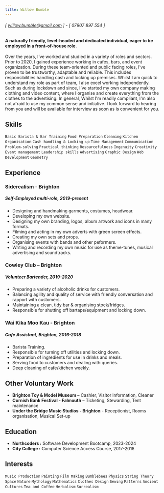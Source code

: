 ```yaml
---
title: Willow Bumble
---
```

######  [ willow.bumble@gmail.com ] - [ 07907 897 554 ]
#### A naturally friendly, level-headed and dedicated individual, eager to be employed in a front-of-house role. 
Over the years, I’ve worked and studied in a variety of roles and sectors. Prior to 2020, I gained experience working in cafes, bars, and event organization. During these team-oriented and public facing roles, I've proven to be trustworthy, adaptable and reliable. This includes responsibilities handling cash and locking up premises. Whilst I am quick to understand my role as part of team, I also excel working independently. Such as during lockdown and since, I’ve started my own company making clothing and video content, where I organise and create everything from the clothes to the advertising.  In general, Whilst I'm readily compliant, I'm also not afraid to use my common sense and initiative. I look forward to hearing from you and will be available for interview as soon as is convenient for you.


## Skills
```Basic Barista & Bar Training```
```Food Preparation```
```Cleaning```
```Kitchen Organisation```
```Cash handling & Locking up```
```Time Management```
```Communication```
```Problem-solving```
```Practical thinking```
```Resourcefulness```
```Ingenuity```
```Creativity```
```Event management```
```Leadership skills```
```Advertising```
```Graphic Design```
```Web Development```
```Geometry```

## Experience

### Siderealism - Brighton
##### Self-Employed multi-role, 2019-present
- Designing and handmaking garments, costumes, headwear.
- Developing my own website.
- Designing my own branding, logos, album artwork and icons in many formats.
- Filming and acting in my own adverts with green screen effects.
- Creating my own sets and props.
- Organising events with bands and other peformers.
- Writing and recording my own music for use as theme-tunes, musical advertising and soundtracks.

### Cowley Club – Brighton
##### Volunteer Bartender, 2019-2020
- Preparing a variety of alcoholic drinks for customers.
- Balancing agility and quality of service with friendly conversation and rapport with customers. 
- Maintaining a clean, tidy bar & organising stock/fridges. 
- Responsible for shutting off bartaps/equipment and locking down.

### Wai Kika Moo Kau - Brighton
##### Cafe Assistant, Brighton, 2016-2018 
- Barista Training.
- Responsible for turning off utilities and locking down.
- Preparation of ingredients for use in drinks and meals.
- Serving food to customers and dealing with queries.
- Deep cleaning of cafe/kitchen weekly.

## Other Voluntary Work

- **Brighton Toy & Model Museum** – Cashier, Visitor Information, Cleaner
- **Cornish Bank Festival - Falmouth** – Ticketing, Stewarding, Tent maintenance
- **Under the Bridge Music Studios - Brighton** - Receptionist, Rooms organisation, Musical Set-up

## Education

- **Northcoders :** Software Development Bootcamp, 2023-2024
- **City College :** Computer Science Access Course, 2017-2018

## Interests

```Music Production```
```Painting```
```Film Making```
```Bumblebees```
```Physics```
```String Theory```
```Space```
```Nature```
```Mythology```
```Mathematics```
```Clothes Design```
```Sewing```
```Patterns```
```Ancient Cultures```
```Tea and Coffee```
```Herbalism```
```Surrealism```

